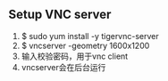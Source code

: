 ## Setup VNC server
1. $ sudo yum install -y tigervnc-server
2. $ vncserver -geometry 1600x1200
3. 输入校验密码，用于vnc client
4. vncserver会在后台运行

